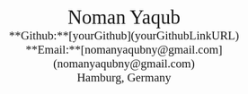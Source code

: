 <!--
**nomanyaqubny/nomanyaqubny** is a ✨ _special_ ✨ repository because its `README.md` (this file) appears on your GitHub profile.

Here are some ideas to get you started:

- 🔭 I’m currently working on ...
- 🌱 I’m currently learning ...
- 👯 I’m looking to collaborate on ...
- 🤔 I’m looking for help with ...
- 💬 Ask me about ...
- 📫 How to reach me: ...
- 😄 Pronouns: ...
- ⚡ Fun fact: ...
-->

<center><span style="font-family:Didot; font-size:2.5em;">Noman Yaqub</span></center>
<center><span style="font-family:Didot; font-size:1.5em;">**Github:**[yourGithub](yourGithubLinkURL)</span></center>
<center><span style="font-family:Didot; font-size:1.5em;">**Email:**[nomanyaqubny@gmail.com](nomanyaqubny@gmail.com)</span></center>
<center><span style="font-family:Didot; font-size:1.5em;">Hamburg, Germany
</span></center>
